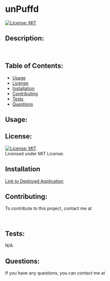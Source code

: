  # unPuffd
  [![License: MIT](https://img.shields.io/badge/License-MIT-yellow.svg)](https://opensource.org/licenses/MIT)

  ## Description:
 
  
  
  <br />

  ## Table of Contents:
  * [Usage](#usage)
  * [License](#license)
  * [Installation](#installation)
  * [Contributing](#contributing)
  * [Tests](#tests)
  * [Questions](#questions)
  
  ## Usage:
  

  ## License: 
  [![License: MIT](https://img.shields.io/badge/License-MIT-yellow.svg)](https://opensource.org/licenses/MIT)
  <br />
  Licensed under MIT License.
  <br />
  
   ## Installation
  [Link to Deployed Application](https://unpuffd.herokuapp.com/)

  ## Contributing:
  To contribute to this project, contact me at 

  <br />

  ## Tests:
  N/A
  <br />
  
  ## Questions:
  If you have any questions, you can contact me at 

